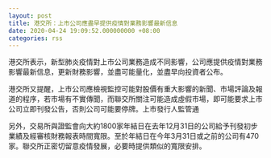 ```yaml
---
layout: post
title: 港交所：上市公司應盡早提供疫情對業務影響最新信息
date: 2020-04-24 19:09:52.000000000 +08:00
categories: rss
---
```


港交所表示，新型肺炎疫情對上市公司業務造成不同影響，公司應提供疫情對業務影響最新信息，更新財務影響，並盡可能量化，並盡早向投資者公布。

港交所又提醒，上市公司應檢視監控可能對股價有重大影響的新聞、市場評論及報道的程序，若市場有不實傳聞，而聯交所關注可能造成虛假市場，即可能要求上市公司立即刊發公告，否則公司可能要停牌。上市發行人監管通

另外，交易所與證監會向大約1800家年結日在去年12月31日的公司給予刊發初步業績及經審核財務報表時間寬限。至於年結日在今年3月31日或之前的公司有470家。聯交所正密切留意疫情發展，必要時提供類似的寬限安排。
